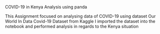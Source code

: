 COVID-19 in Kenya Analysis using panda

This Assignment focused on analysing data of COVID-19 using dataset Our World In Data Covid-19 Dataset from Kaggle 
I imported the dataset into the notebook and performed analysis in regards to the Kenya situation
